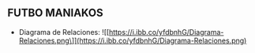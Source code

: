 ﻿FUTBO MANIAKOS
------------------------------------------------------------
-   Diagrama de Relaciones:
![\[https://i.ibb.co/yfdbnhG/Diagrama-Relaciones.png\]](https://i.ibb.co/yfdbnhG/Diagrama-Relaciones.png)
